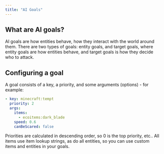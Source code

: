 ```yaml
---
title: "AI Goals"
---
```


## What are AI goals?
AI goals are how entities behave, how they interact with the world around them. There are two types of goals: entity goals, and target goals, where entity goals are how entities behave, and target goals is how they decide who to attack.

## Configuring a goal
A goal consists of a key, a priority, and some arguments (options) - for example:
```yaml
- key: minecraft:tempt
  priority: 2
  args:
    items:
      - ecoitems:dark_blade
    speed: 0.6
    canBeScared: false
```
Priorities are calculated in descending order, so 0 is the top priority, etc..
All items use item lookup strings, as do all entities, so you can use custom items and entities in your goals.
